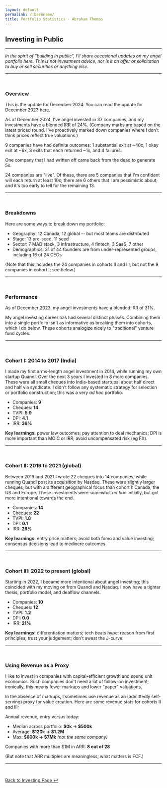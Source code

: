```yaml
---
layout: default
permalink: /:basename/
title: Portfolio Statistics · Abraham Thomas
---
```


## Investing in Public

----

*In the spirit of "building in public", I'll share occasional updates on my angel portfolio here.  This is not investment advice, nor is it an offer or solicitation to buy or sell securities or anything else.*

---

<br/>

### Overview

This is the update for December 2024.  You can read the update for December 2023 [here](/portfolio-statistics-2023).

As of December 2024, I've angel invested in 37 companies, and my investments have a blended IRR of 24%. (Company marks are based on the latest priced round. I've proactively marked down companies where I don't think prices reflect true valuations.)

9 companies have had definite outcomes: 1 substantial exit at ~40x, 1 okay exit at ~6x, 3 exits that each returned ~1x, and 4 failures.

One company that I had written off came back from the dead to generate 5x.

24 companies are "live".  Of these, there are 5 companies that I'm confident will each return at least 10x; there are 6 others that I am pessimistic about; and it's too early to tell for the remaining 13.



---

<br/>


### Breakdowns

Here are some ways to break down my portfolio:

* Geography: 12 Canada, 12 global -- but most teams are distributed 
* Stage: 13 pre-seed, 11 seed 
* Sector: 7 MAD stack, 3 infrastructure, 4 fintech, 3 SaaS, 7 other
* Demographics: 31 of 44 founders are from under-represented groups, including 16 of 24 CEOs

(Note that this includes the 24 companies in cohorts II and III, but not the 9 companies in cohort I; see below.)

---

<br/>


### Performance

As of December 2023, my angel investments have a blended IRR of 31%.  

My angel investing career has had several distinct phases.  Combining them into a single portfolio isn't as informative as breaking them into cohorts, which I do below.  These cohorts analogize nicely to "traditional" venture fund cycles.

----

<br/>


### Cohort I: 2014 to 2017 (India)

I made my first arms-length angel investment in 2014, while running my own startup Quandl.  Over the next 3 years I invested in 8 more companies.  These were all small cheques into India-based startups, about half direct and half via syndicate.  I didn't follow any systematic strategy for selection or portfolio construction; this was a very *ad hoc* portfolio.  

* Companies: **9**  
* Cheques: **14**  
* TVPI: **5.9**  
* DPI: **4.1**  
* IRR: **36%**  

**Key learnings:** power law outcomes; pay attention to deal mechanics; DPI is more important than MOIC or IRR; avoid uncompensated risk (eg FX).


----

<br/>


### Cohort II: 2019 to 2021 (global)

Between 2019 and 2021 I wrote 22 cheques into 14 companies, while running Quandl post its acquisition by Nasdaq.  These were slightly larger cheques, but with a different geographical focus than cohort I: Canada, the US and Europe.  These investments were somewhat *ad hoc* initially, but got more intentional towards the end.

* Companies: **14**  
* Cheques: **22**  
* TVPI: **1.8**  
* DPI: **0.1**  
* IRR: **28%**  

**Key learnings:** entry price matters; avoid both fomo and value investing; consensus decisions lead to mediocre outcomes.  

----

<br/>

### Cohort III: 2022 to present (global)

Starting in 2022, I became more intentional about angel investing; this coincided with my moving on from Quandl and Nasdaq.  I now have a tighter thesis, portfolio model, and dealflow channels.  

* Companies: **10**  
* Cheques: **12**  
* TVPI: **1.2**  
* DPI: **0.0**  
* IRR: **21%**  

**Key learnings:** differentiation matters; tech beats hype; reason from first principles; trust your judgement; don't sweat the J-curve.

----

<br/>


### Using Revenue as a Proxy

I like to invest in companies with capital-efficient growth and sound unit economics.  Such companies don't need a lot of follow-on investment; ironically, this means fewer markups and lower "paper" valuations.

In the absence of markups, I sometimes use revenue as an (admittedly self-serving) proxy for value creation. Here are some revenue stats for cohorts II and III:

Annual revenue, entry versus today:
* Median across portfolio: **$0k &rarr; $500k**  
* Average: **$120k &rarr; $1.2M**  
* Max: **$600k &rarr; $7Mk** *(not the same company)*    

Companies with more than $1M in ARR: **8 out of 28**

(But note that ARR multiples are meaningless; what matters is FCF.)



----

<br/>



[Back to Investing Page ↩](/investing)

<br/>
<br/>